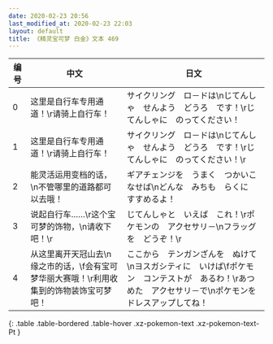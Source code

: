 ```yaml
---
date: 2020-02-23 20:56
last_modified_at: 2020-02-23 22:03
layout: default
title: 《精灵宝可梦 白金》文本 469
---
```

| 编号 | 中文 | 日文 |
| ---- | ---- | ---- |
| 0 | 这里是自行车专用通道！\r请骑上自行车！ | サイクリング　ロ－ドは\nじてんしゃ　せんよう　どうろ　です！\rじてんしゃに　のってください！ |
| 1 | 这里是自行车专用通道！\r请骑上自行车！ | サイクリング　ロ－ドは\nじてんしゃ　せんよう　どうろ　です！\rじてんしゃに　のってください！\r |
| 2 | 能灵活运用变档的话，\n不管哪里的道路都可以去哦！ | ギアチェンジを　うまく　つかいこなせば\nどんな　みちも　らくに　すすめるよ！ |
| 3 | 说起自行车……\r这个宝可梦的饰物，\n请收下吧！\r | じてんしゃと　いえば　これ！\rポケモンの　アクセサリ－\nフラッグを　どうぞ！\r |
| 4 | 从这里离开天冠山去\n缘之市的话，\f会有宝可梦华丽大赛哦！\r利用收集到的饰物装饰宝可梦吧！ | ここから　テンガンざんを　ぬけて\nヨスガシティに　いけば\fポケモン　コンテストが　あるわ！\rあつめた　アクセサリ－で\nポケモンを　ドレスアップしてね！ |
{: .table .table-bordered .table-hover .xz-pokemon-text .xz-pokemon-text-Pt }